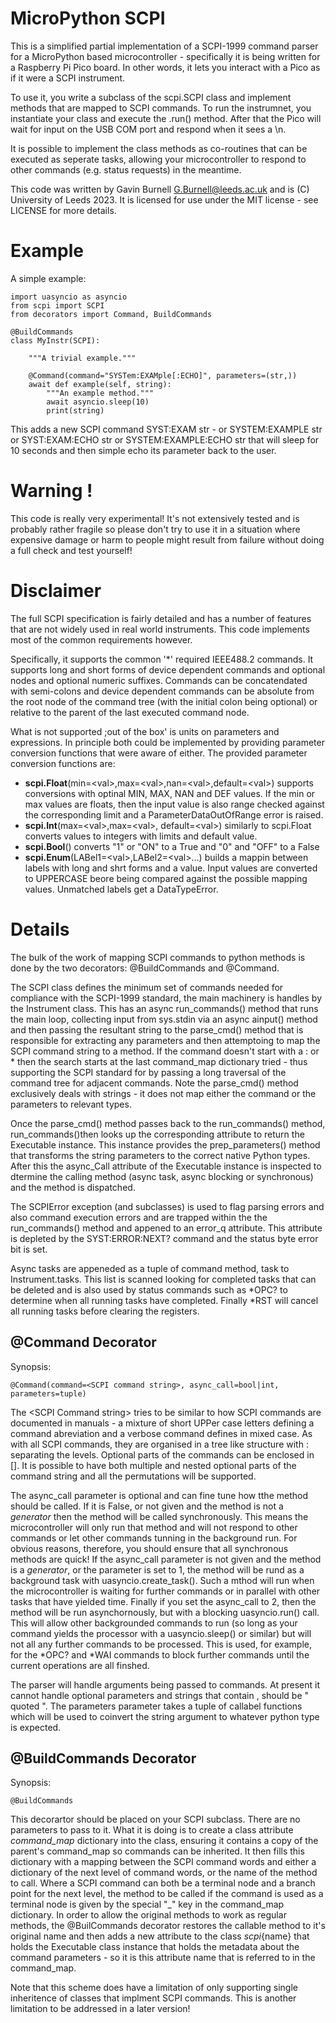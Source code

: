 # MicroPython SCPI

This is a simplified partial implementation of a SCPI-1999 command parser for a MicroPython based microcontroller -
specifically it is being written for a Raspberry Pi Pico board. In other words, it lets you interact with a Pico as if
 it were a SCPI instrument.

To use it, you write a subclass of the scpi.SCPI class and implement methods that are mapped to SCPI commands. To run
the instrumnet, you instantiate your class and execute the .run() method. After that the Pico will wait for input
on the USB COM port and respond when it sees a \n.

It is possible to implement the class methods as co-routines that can be executed as seperate tasks, allowing your
microcontroller to respond to other commands (e.g. status requests) in the meantime.

This code was written by Gavin Burnell <G.Burnell@leeds.ac.uk> and is (C) University of Leeds 2023. It is licensed for use under the MIT license - see LICENSE
for more details.

# Example

A simple example:

    import uasyncio as asyncio
    from scpi import SCPI
    from decorators import Command, BuildCommands

    @BuildCommands
    class MyInstr(SCPI):

        """A trivial example."""

        @Command(command="SYSTem:EXAMple[:ECHO]", parameters=(str,))
        await def example(self, string):
            """An example method."""
            await asyncio.sleep(10)
            print(string)

This adds a new SCPI command SYST:EXAM str - or SYSTEM:EXAMPLE str or SYST:EXAM:ECHO str or SYSTEM:EXAMPLE:ECHO str
that will sleep for 10 seconds and then simple echo its parameter back to the user.

# Warning !

This code is really very experimental! It's not extensively tested and is probably rather fragile so please don't try to use it in a situation where expensive damage or harm to people might result from failure without doing a full check and test yourself!

# Disclaimer

The full SCPI specification is fairly detailed and has a number of features that are not widely used in real world instruments.
This code implements most of the common requirements however.

Specifically, it supports the common '\*' required IEEE488.2 commands. It supports long and short forms of device dependent
commands and optional nodes and optional numeric suffixes. Commands can be concatendated with semi-colons and device
dependent commands can be absolute from the root node of the command tree (with the initial colon being optional) or
relative to the parent of the last executed command node.

What is not supported ;out of the box' is units on parameters and expressions. In principle both could be implemented
by providing parameter conversion functions that were aware of either. The provided parameter conversion functions are:
- **scpi.Float**(min=\<val\>,max=\<val\>,nan=\<val\>,default=\<val\>) supports conversions with optinal MIN, MAX, NAN and DEF
  values. If the min or max values are floats, then the input value is also range checked against the corresponding limit
  and a ParameterDataOutOfRange error is raised.
- **scpi.Int**(max=\<val\>,max=\<val\>, default=\<val\>) similarly to scpi.Float converts values to integers with limits and default
  value.
- **scpi.Bool**() converts "1" or "ON" to a True and "0" and "OFF" to a False
- **scpi.Enum**(LABel1=\<val\>,LABel2=\<val\>...) builds a mappin between labels with long and shrt forms and a value. Input
  values are converted to UPPERCASE beore being compared against the possible mapping values. Unmatched labels get a
  DataTypeError.

# Details

The bulk of the work of mapping SCPI commands to python methods is done by the two decorators: @BuildCommands and @Command.

The SCPI class defines the minimum set of commands needed for compliance with the SCPI-1999 standard, the main machinery
is handles by the Instrument class. This has an async run_commands() method that runs the main loop, collecting input
from sys.stdin via an async ainput() method and then passing the resultant string to the parse_cmd() method that is
responsible for extracting any parameters and then attemptoing to map the SCPI command string to a method. If the
command doesn't start with a : or * then the search starts at the last command_map dictionary tried - thus supporting
the SCPI standard for by passing a long traversal of the command tree for adjacent commands. Note the parse_cmd() method
exclusively deals with strings - it does not map either the command or the parameters to relevant types.

Once the parse_cmd() method passes back to the run_commands() method, run_commands()then looks up the corresponding
attribute to return the Executable instance. This instance provides the prep_parameters() method that transforms the
string parameters to the correct native Python types. After this the async_Call attribute of the Executable instance is
inspected to dtermine the calling method (async task, async blocking or synchronous) and the method is dispatched.

The SCPIError exception (and subclasses) is used to flag parsing errors and also command execution errors and are
trapped within the the run_commands() method and appened to an error_q attribute. This attribute is depleted by the
SYST:ERROR:NEXT? command and the status byte error bit is set.

Async tasks are appeneded as a tuple of command method, task to Instrument.tasks. This list is scanned looking for
completed tasks that can be deleted and is also used by status commands such as *OPC? to determine when all running
tasks have completed. Finally *RST will cancel all running tasks before clearing the registers.

## @Command Decorator

Synopsis:

    @Command(command=<SCPI command string>, async_call=bool|int, parameters=tuple)

The \<SCPI Command string\> tries to be similar to how SCPI commands are documented in manuals - a mixture of short
UPPer case letters defining a command abreviation and a verbose command defines in mixed case. As with all SCPI
commands, they are organised in a tree like structure with : separating the levels. Optional parts of the commands can
be enclosed in []. It is possible to have both multiple and nested optional parts of the command string and all the
permutations will be supported.

The async_call parameter is optional and can fine tune how tthe method should be called. If it is False, or not given
and the method is not a *generator* then the method will be called synchronously. This means the microcontroller will
only run that method and will not respond to other commands or let other commands tunning in the background run. For
obvious reasons, therefore, you should ensure that all synchronous methods are quick! If the async_call parameter is
not given and the method is a *generator*, or the parameter is set to 1, the method will be rund as a background task
with uasyncio.create_task(). Such a mthod will run when the microcontroller is waiting for further commands or in
parallel with other tasks that have yielded time. Finally if you set the async_call to 2, then the method will be run
asynchornously, but with a blocking uasyncio.run() call. This will allow other backgrounded commands to run (so long as
 your command yields the processor with a uasyncio.sleep() or similar) but will not all any further commands to be
processed. This is used, for example, for the *OPC? and *WAI commands to block further commands until the current
operations are all finshed.

The parser will handle arguments being passed to commands. At present it cannot handle optional parameters and strings
that contain , should be " quoted ". The parameters parameter takes a tuple of callabel functions which will be used to
 coinvert the string argument to whatever python type is expected.


## @BuildCommands Decorator

Synopsis:

    @BuildCommands

This decorartor should be placed on your SCPI subclass. There are no parameters to pass to it. What it is doing is to
create a class attribute *command_map* dictionary into the class, ensuring it contains a copy of the parent's
command_map so commands can be inherited. It then fills this dictionary with a mapping between the SCPI command words
and either a dictionary of the next level of command words, or the name of the method to call. Where a SCPI command can
 both be a terminal node and a branch point for the next level, the method to be called if the command is used as a
terminal node is given by the special "_" key in the command_map dictionary. In order to allow the original methods to
work as regular methods, the @BuilCommands decorator restores the callable method to it's original name and then adds a
new attribute to the class _scpi_{name} that holds the Executable class instance that holds the metadata about the
command parameters - so it is this attribute name that is referred to in the command_map.

Note that this scheme does have a limitation of only supporting single inheritence of classes that implment SCPI
commands. This is another limitation to be addressed in a later version!
